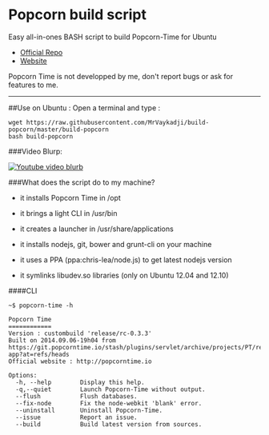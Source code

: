 Popcorn build script
======================
Easy all-in-ones BASH script to build Popcorn-Time for Ubuntu
* [Official Repo](https://git.popcorntime.io)
* [Website](http://popcorntime.io)

Popcorn Time is not developped by me, don't report bugs or ask for features to me.

----

##Use on Ubuntu :
Open a terminal and type : 

    wget https://raw.githubusercontent.com/MrVaykadji/build-popcorn/master/build-popcorn
    bash build-popcorn


###Video Blurp: 

[![Youtube video blurb](http://i.imgur.com/gE16qE4.png)](https://www.youtube.com/watch?v=4cXpNDPUQ_4)

###What does the script do to my machine?
 - it installs Popcorn Time in /opt
 - it brings a light CLI in /usr/bin
 - it creates a launcher in /usr/share/applications

 - it installs nodejs, git, bower and grunt-cli on your machine
 - it uses a PPA (ppa:chris-lea/node.js) to get latest nodejs version
 - it symlinks libudev.so libraries (only on Ubuntu 12.04 and 12.10)


####CLI

    ~$ popcorn-time -h

    Popcorn Time
    ============
    Version : custombuild 'release/rc-0.3.3' 
    Built on 2014.09.06-19h04 from https://git.popcorntime.io/stash/plugins/servlet/archive/projects/PT/repos/popcorn-app?at=refs/heads
    Official website : http://popcorntime.io
    
    Options:
      -h, --help		Display this help.
      -q,--quiet		Launch Popcorn-Time without output.
      --flush		    Flush databases.
      --fix-node		Fix the node-webkit 'blank' error.
      --uninstall		Uninstall Popcorn-Time.
      --issue		    Report an issue.
      --build		    Build latest version from sources.
